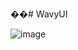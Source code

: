 ��#   W a v y U I 

![image](https://github.com/user-attachments/assets/e9d6f73c-3f5e-48a7-9c8e-aa81aef72a9f)



 
